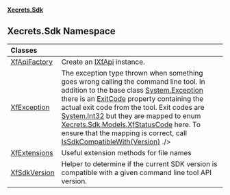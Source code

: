 #### [Xecrets.Sdk](index.md 'index')

## Xecrets.Sdk Namespace

| Classes | |
| :--- | :--- |
| [XfApiFactory](Xecrets.Sdk.XfApiFactory.md 'Xecrets.Sdk.XfApiFactory') | Create an [IXfApi](Xecrets.Sdk.Abstractions.md#Xecrets.Sdk.Abstractions.IXfApi 'Xecrets.Sdk.Abstractions.IXfApi') instance. |
| [XfException](Xecrets.Sdk.XfException.md 'Xecrets.Sdk.XfException') | The exception type thrown when something goes wrong calling the command line tool. In addition to the base class [System.Exception](https://learn.microsoft.com/en-us/dotnet/api/system.exception 'System.Exception') there is an [ExitCode](Xecrets.Sdk.XfException.md#Xecrets.Sdk.XfException.ExitCode 'Xecrets.Sdk.XfException.ExitCode') property containing the actual exit code from the tool. Exit codes are [System.Int32](https://learn.microsoft.com/en-us/dotnet/api/system.int32 'System.Int32') but they are mapped to enum [Xecrets.Sdk.Models.XfStatusCode](https://learn.microsoft.com/en-us/dotnet/api/xecrets.sdk.models.xfstatuscode 'Xecrets.Sdk.Models.XfStatusCode') here. To ensure that the mapping is correct, call [IsSdkCompatibleWith(Version)](Xecrets.Sdk.Abstractions.md#Xecrets.Sdk.Abstractions.IXfApi.IsSdkCompatibleWith(System.Version) 'Xecrets.Sdk.Abstractions.IXfApi.IsSdkCompatibleWith(System.Version)') ./> |
| [XfExtensions](Xecrets.Sdk.XfExtensions.md 'Xecrets.Sdk.XfExtensions') | Useful extension methods for file names |
| [XfSdkVersion](Xecrets.Sdk.XfSdkVersion.md 'Xecrets.Sdk.XfSdkVersion') | Helper to determine if the current SDK version is compatible with a given command line tool API version. |
